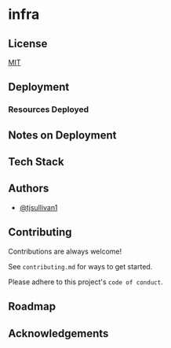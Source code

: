 # infra


## License

[MIT](https://choosealicense.com/licenses/mit/)


## Deployment

### Resources Deployed

## Notes on Deployment

## Tech Stack

## Authors

- [@tjsullivan1](https://www.github.com/tjsullivan1)


## Contributing

Contributions are always welcome!

See `contributing.md` for ways to get started.

Please adhere to this project's `code of conduct`.


## Roadmap


## Acknowledgements
